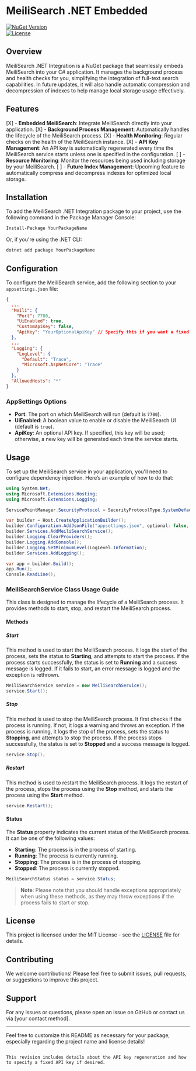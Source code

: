 ﻿# MeiliSearch .NET Embedded

[![NuGet Version](https://img.shields.io/nuget/v/YourPackageName.svg)](https://www.nuget.org/packages/YourPackageName)  
[![License](https://img.shields.io/badge/license-MIT-blue.svg)](LICENSE)

## Overview

MeiliSearch .NET Integration is a NuGet package that seamlessly embeds MeiliSearch into your C# application. It manages the background process and health checks for you, simplifying the integration of full-text search capabilities. In future updates, it will also handle automatic compression and decompression of indexes to help manage local storage usage effectively.

## Features

[X] - **Embedded MeiliSearch**: Integrate MeiliSearch directly into your application.
[X] - **Background Process Management**: Automatically handles the lifecycle of the MeiliSearch process.
[X] - **Health Monitoring**: Regular checks on the health of the MeiliSearch instance.
[X] - **API Key Management**: An API key is automatically regenerated every time the MeiliSearch service starts unless one is specified in the configuration.
[ ] - **Resource Monitoring**: Monitor the resources being used including storage by your MeiliSearch.
[ ] - **Future Index Management**: Upcoming feature to automatically compress and decompress indexes for optimized local storage.

## Installation

To add the MeiliSearch .NET Integration package to your project, use the following command in the Package Manager Console:

```bash
Install-Package YourPackageName
```

Or, if you're using the .NET CLI:

```bash
dotnet add package YourPackageName
```

## Configuration

To configure the MeiliSearch service, add the following section to your `appsettings.json` file:

```json
{
  ...
  "Meili": {
    "Port": 7700,
    "UiEnabled": true,
    "CustomApiKey": false,
    "ApiKey": "YourOptionalApiKey" // Specify this if you want a fixed API key
  },
  ...
  "Logging": {
    "LogLevel": {
      "Default": "Trace",
      "Microsoft.AspNetCore": "Trace"
    }
  },
  "AllowedHosts": "*"
}
```

### AppSettings Options

- **Port**: The port on which MeiliSearch will run (default is `7700`).
- **UiEnabled**: A boolean value to enable or disable the MeiliSearch UI (default is `true`).
- **ApiKey**: An optional API key. If specified, this key will be used; otherwise, a new key will be generated each time the service starts.

## Usage

To set up the MeiliSearch service in your application, you'll need to configure dependency injection. Here’s an example of how to do that:

```csharp
using System.Net;
using Microsoft.Extensions.Hosting;
using Microsoft.Extensions.Logging;

ServicePointManager.SecurityProtocol = SecurityProtocolType.SystemDefault;

var builder = Host.CreateApplicationBuilder();
builder.Configuration.AddJsonFile("appsettings.json", optional: false, reloadOnChange: true);
builder.Services.AddMeiliSearchService();
builder.Logging.ClearProviders();
builder.Logging.AddConsole();
builder.Logging.SetMinimumLevel(LogLevel.Information);
builder.Services.AddLogging();

var app = builder.Build();
app.Run();
Console.ReadLine();
```

### MeiliSearchService Class Usage Guide

This class is designed to manage the lifecycle of a MeiliSearch process. It provides methods to start, stop, and restart the MeiliSearch process.

#### Methods

##### Start
This method is used to start the MeiliSearch process. It logs the start of the process, sets the status to **Starting**, and attempts to start the process. If the process starts successfully, the status is set to **Running** and a success message is logged. If it fails to start, an error message is logged and the exception is rethrown.

```csharp
MeiliSearchService service = new MeiliSearchService();
service.Start();
```

##### Stop
This method is used to stop the MeiliSearch process. It first checks if the process is running. If not, it logs a warning and throws an exception. If the process is running, it logs the stop of the process, sets the status to **Stopping**, and attempts to stop the process. If the process stops successfully, the status is set to **Stopped** and a success message is logged.

```csharp
service.Stop();
```

##### Restart
This method is used to restart the MeiliSearch process. It logs the restart of the process, stops the process using the **Stop** method, and starts the process using the **Start** method.

```csharp
service.Restart();
```

#### Status
The **Status** property indicates the current status of the MeiliSearch process. It can be one of the following values:
- **Starting**: The process is in the process of starting.
- **Running**: The process is currently running.
- **Stopping**: The process is in the process of stopping.
- **Stopped**: The process is currently stopped.

```csharp
MeiliSearchStatus status = service.Status;
```

> **Note**: Please note that you should handle exceptions appropriately when using these methods, as they may throw exceptions if the process fails to start or stop.


## License

This project is licensed under the MIT License - see the [LICENSE](LICENSE) file for details.

## Contributing

We welcome contributions! Please feel free to submit issues, pull requests, or suggestions to improve this project.

## Support

For any issues or questions, please open an issue on GitHub or contact us via [your contact method].

---

Feel free to customize this README as necessary for your package, especially regarding the project name and license details!
```

This revision includes details about the API key regeneration and how to specify a fixed API key if desired.
